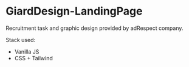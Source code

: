 # GiardDesign-LandingPage
Recruitment task and graphic design provided by adRespect company.

Stack used:
- Vanilla JS
- CSS + Tailwind
